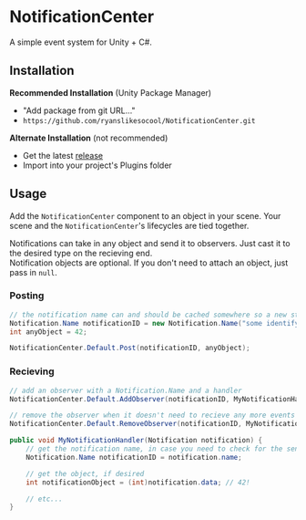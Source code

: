 # NotificationCenter
A simple event system for Unity + C#.

## Installation
**Recommended Installation** (Unity Package Manager)
- "Add package from git URL..."
- `https://github.com/ryanslikesocool/NotificationCenter.git`

**Alternate Installation** (not recommended)
- Get the latest [release](https://github.com/ryanslikesocool/NotificationCenter/releases)
- Import into your project's Plugins folder

## Usage
Add the `NotificationCenter` component to an object in your scene.  Your scene and the `NotificationCenter`'s lifecycles are tied together.

Notifications can take in any object and send it to observers.  Just cast it to the desired type on the recieving end.\
Notification objects are optional.  If you don't need to attach an object, just pass in `null`.

### Posting
```cs
// the notification name can and should be cached somewhere so a new string isn't always created
Notification.Name notificationID = new Notification.Name("some identifying string");
int anyObject = 42;

NotificationCenter.Default.Post(notificationID, anyObject);
```

### Recieving
```cs
// add an observer with a Notification.Name and a handler
NotificationCenter.Default.AddObserver(notificationID, MyNotificationHandler);

// remove the observer when it doesn't need to recieve any more events
NotificationCenter.Default.RemoveObserver(notificationID, MyNotificationHandler);

public void MyNotificationHandler(Notification notification) {
	// get the notification name, in case you need to check for the sender
	Notification.Name notificationID = notification.name;

	// get the object, if desired
	int notificationObject = (int)notification.data; // 42!

	// etc...
}
```
